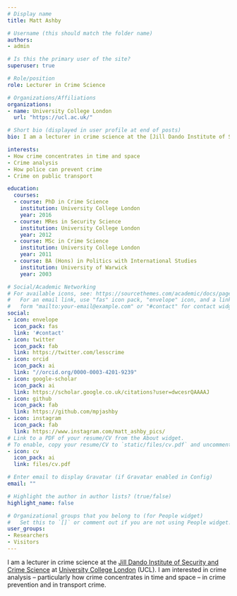 ```yaml
---
# Display name
title: Matt Ashby

# Username (this should match the folder name)
authors:
- admin

# Is this the primary user of the site?
superuser: true

# Role/position
role: Lecturer in Crime Science

# Organizations/Affiliations
organizations:
- name: University College London
  url: "https://ucl.ac.uk/"

# Short bio (displayed in user profile at end of posts)
bio: I am a lecturer in crime science at the [Jill Dando Institute of Security and Crime Science](https://ucl.ac.uk/jill-dando-institute/") at [University College London](https://ucl.ac.uk/) (UCL). I am interested in crime analysis – particularly how crime concentrates in time and space – in crime prevention and in transport crime.

interests:
- How crime concentrates in time and space
- Crime analysis
- How police can prevent crime
- Crime on public transport

education:
  courses:
  - course: PhD in Crime Science
    institution: University College London
    year: 2016
  - course: MRes in Security Science
    institution: University College London
    year: 2012
  - course: MSc in Crime Science
    institution: University College London
    year: 2011
  - course: BA (Hons) in Politics with International Studies
    institution: University of Warwick
    year: 2003

# Social/Academic Networking
# For available icons, see: https://sourcethemes.com/academic/docs/page-builder/#icons
#   For an email link, use "fas" icon pack, "envelope" icon, and a link in the
#   form "mailto:your-email@example.com" or "#contact" for contact widget.
social:
- icon: envelope
  icon_pack: fas
  link: '#contact'
- icon: twitter
  icon_pack: fab
  link: https://twitter.com/lesscrime
- icon: orcid
  icon_pack: ai
  link: "//orcid.org/0000-0003-4201-9239"
- icon: google-scholar
  icon_pack: ai
  link: https://scholar.google.co.uk/citations?user=dwcesrQAAAAJ
- icon: github
  icon_pack: fab
  link: https://github.com/mpjashby
- icon: instagram
  icon_pack: fab
  link: https://www.instagram.com/matt_ashby_pics/
# Link to a PDF of your resume/CV from the About widget.
# To enable, copy your resume/CV to `static/files/cv.pdf` and uncomment the lines below.
- icon: cv
  icon_pack: ai
  link: files/cv.pdf

# Enter email to display Gravatar (if Gravatar enabled in Config)
email: ""

# Highlight the author in author lists? (true/false)
highlight_name: false

# Organizational groups that you belong to (for People widget)
#   Set this to `[]` or comment out if you are not using People widget.
user_groups:
- Researchers
- Visitors
---
```


I am a lecturer in crime science at the [Jill Dando Institute of Security and Crime Science](https://ucl.ac.uk/jill-dando-institute/") at [University College London](https://ucl.ac.uk/) (UCL). I am interested in crime analysis – particularly how crime concentrates in time and space – in crime prevention and in transport crime.
